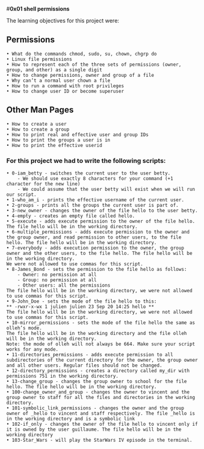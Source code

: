 #**0x01 shell permissions**

The learning objectives for this project were:

## **Permissions**
	• What do the commands chmod, sudo, su, chown, chgrp do
	• Linux file permissions
	• How to represent each of the three sets of permissions (owner, group, and other) as a single digit
	• How to change permissions, owner and group of a file
	• Why can’t a normal user chown a file
	• How to run a command with root privileges
	• How to change user ID or become superuser

## **Other Man Pages**
	• How to create a user
	• How to create a group
	• How to print real and effective user and group IDs
	• How to print the groups a user is in
	• How to print the effective userid

### For this project we had to write the following scripts:
	• 0-iam_betty - switches the current user to the user betty.
		- We should use exactly 8 characters for your command (+1 character for the new line)
		- We could assume that the user betty will exist when we will run our script.
	• 1-who_am_i - prints the effective username of the current user.
	• 2-groups - prints all the groups the current user is part of.
	• 3-new_owner - changes the owner of the file hello to the user betty.
	• 4-empty - creates an empty file called hello.
	• 5-execute - adds execute permission to the owner of the file hello. The file hello will be in the working directory.
	• 6-multiple_permissions - adds execute permission to the owner and the group owner, and read permission to other users, to the file hello. The file hello will be in the working directory.
	• 7-everybody - adds execution permission to the owner, the group owner and the other users, to the file hello. The file hello will be in the working directory.
	We were not allowed to use commas for this script.
	• 8-James_Bond - sets the permission to the file hello as follows:
		- Owner: no permission at all
		- Group: no permission at all
		- Other users: all the permissions
	The file hello will be in the working directory, we were not allowed to use commas for this script.
	• 9-John_Doe - sets the mode of the file hello to this:
	** -rwxr-x-wx 1 julien julien 23 Sep 20 14:25 hello **
	The file hello will be in the working directory, we were not allowed to use commas for this script.
	• 10-mirror_permissions - sets the mode of the file hello the same as olleh’s mode.
	The file hello will be in the working directory and the file olleh will be in the working directory.
	Note: the mode of olleh will not always be 664. Make sure your script works for any mode.
	• 11-directories_permissions - adds execute permission to all subdirectories of the current directory for the owner, the group owner and all other users. Regular files should not be changed.
	• 12-directory_permissions - creates a directory called my_dir with permissions 751 in the working directory.
	• 13-change_group - changes the group owner to school for the file hello. The file hello will be in the working directory.
	• 100-change_owner_and_group - changes the owner to vincent and the group owner to staff for all the files and directories in the working directory.
	• 101-symbolic_link_permissions - changes the owner and the group owner of _hello to vincent and staff respectively. The file _hello is in the working directory and is a symbolic link
	• 102-if_only - changes the owner of the file hello to vincent only if it is owned by the user guillaume. The file hello will be in the working directory
	• 103-Star_Wars - will play the StarWars IV episode in the terminal.
